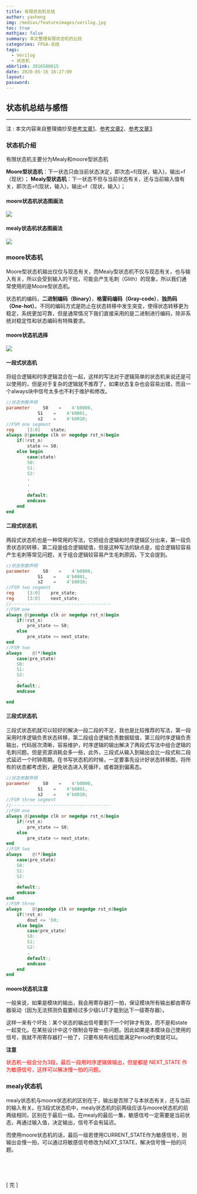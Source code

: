 ```yaml
---
title: 有限状态机总结
author: yasheng
img: /medias/featureimages/verilog.jpg
toc: true
mathjax: false
summary: 本文整理有限状态机的比较
categories: FPGA-总结
tags:
  - Verilog
  - 状态机
abbrlink: 3916580815
date: 2020-05-16 16:27:09
layout:
password:
---
```


## 状态机总结与感悟

---

注 : 本文内容来自整理摘抄至[参考文章1](https://www.cnblogs.com/zzjjhh250/archive/2010/12/22/1914129.html)、[参考文章2](https://www.cnblogs.com/ninghechuan/p/7898297.html)、[参考文章3](https://www.cnblogs.com/zxl2431/archive/2010/10/07/1845154.html)

### 状态机介绍

有限状态机主要分为Mealy和moore型状态机

**Moore型状态机**：下一状态只由当前状态决定，即次态=f(现状，输入)，输出=f（现状）；
**Mealy型状态机**：下一状态不但与当前状态有关，还与当前输入值有关，即次态=f(现状，输入)，输出=f（现状，输入）；

#### moore状态机状态图画法

<img src="/images/post_images/verilog_fsm_moore_mealy/fsm_01.png">

#### mealy状态机状态图画法

<img src="/images/post_images/verilog_fsm_moore_mealy/fsm_02.png">

### moore状态机

Moore型状态机输出仅仅与现态有关，而Mealy型状态机不仅与现态有关，也与输入有关，所以会受到输入的干扰，可能会产生毛刺（Glith）的现象，所以我们通常使用的是Moore型状态机。

状态机的编码，**二进制编码（Binary）**，**格雷码编码（Gray-code）**，**独热码（One-hot）**。不同的编码方式是防止在状态转移中发生突变，使得状态转移更为稳定，系统更加可靠，但是通常情况下我们直接采用的是二进制进行编码，除非系统对稳定性和状态编码有特殊要求。

#### moore状态机选择

<img src="/images/post_images/verilog_fsm_moore_mealy/fsm_03.png">

#### 一段式状态机

将组合逻辑和时序逻辑混合在一起，这样的写法对于逻辑简单的状态机来说还是可以使用的，但是对于复杂的逻辑就不推荐了，如果状态复杂也会容易出错，而且一个always块中信号太多也不利于维护和修改。

```verilog
//状态参数声明
parameter     S0    =    4'b0000,
            S1    =    4'b0001,
            s2    =    4'b0010;
//FSM one segment
reg     [3:0]    state;
always @(posedge clk or negedge rst_n)begin
    if(!rst_n)
        state <= S0;
    else begin
        case(state)
        S0:
        S1:
        S2:
        .
        .
        .
        default:
        endcase 
    end
end
```

#### 二段式状态机

两段式状态机也是一种常用的写法，它把组合逻辑和时序逻辑区分出来，第一段负责状态的转移，第二段是组合逻辑赋值，但是这种写法的缺点是，组合逻辑较容易产生毛刺等常见问题，关于组合逻辑较容易产生毛刺原因，下文会提到。

```verilog
//状态参数声明
parameter     S0    =    4'b0000,
            S1    =    4'b0001,
            s2    =    4'b0010;
//FSM two segment
reg     [3:0]    pre_state;
reg     [3:0]    next_state;
//--------------------------------------
//FSM one
always @(posedge clk or negedge rst_n)begin
    if(!rst_n)
        pre_state <= S0;
    else 
        pre_state <= next_state;
end
//FSM two
always    @(*)begin
    case(pre_state)
    S0:
    S1:
    S2:
    .
    default:;
    endcase

end
```

#### 三段式状态机

三段式状态机就可以较好的解决一段二段的不足，我也是比较推荐的写法，第一段采用时序逻辑负责状态转移，第二段组合逻辑负责数据赋值，第三段时序逻辑负责输出，代码层次清晰，容易维护，时序逻辑的输出解决了两段式写法中组合逻辑的毛刺问题。但是资源消耗会多一些，此外，三段式从输入到输出会比一段式和二段式延迟一个时钟周期。在书写状态机的时候，一定要事先设计好状态转移图，将所有的状态都考虑到，避免状态进入死循环，或者跳到偏离态。

```verilog
//状态参数声明
parameter     S0    =    4'b0000,
            S1    =    4'b0001,
            s2    =    4'b0010;
//FSM three segment
//--------------------------------------
//FSM one
always @(posedge clk or negedge rst_n)begin
    if(!rst_n)
        pre_state <= S0;
    else 
        pre_state <= next_state;
end
//FSM two
always    @(*)begin
    case(pre_state)
    S0:
    S1:
    S2:
    .
    default:;
    endcase
end
//FSM three
always    @(posedge clk or negedge rst_n)begin
    if(!rst_n)
        dout <= 'b0;
    else begin
        case(pre_state)
        S0:    
        S1:
        S2:
        .
        default:;
        endcase
    end
end
```

#### moore状态机注意

一般来说，如果是模块的输出，我会用寄存器打一拍，保证模块所有输出都由寄存器驱动（因为无法预测负载要经过多少级LUT才能到达下一级寄存器）。

这样一来有个坏处：某个状态的输出信号要到下一个时钟才有效，而不是和state一起变化。在某些设计中这个限制会导致一些问题。因此如果是本模块自己使用的信号，我就不用寄存器打一拍了，只要布局布线后能满足Period约束就可以。 

**注意**

<font color = "red">状态机一般会分为3段，最后一段用时序逻辑做输出，但是都是 NEXT_STATE 作为敏感信号，这样可以解决慢一拍的问题。</font>

### mealy状态机

mealy状态机与moore状态机的区别在于，输出是否除了与本状态有关，还与当前的输入有关。在3段式状态机中，mealy状态机的前两级应该与moore状态机的前两级相同，区别在于最后一级。在mealy的最后一集，敏感信号一定需要是当前状态，再通过输入值，决定输出，信号不会有延迟。

而使用moore状态机的话，最后一级若使用CURRENT_STATE作为敏感信号，则输出会慢一拍，可以通过将敏感信号修改为NEXT_STATE，解决信号慢一拍的问题。

​             

​                

[  完  ]